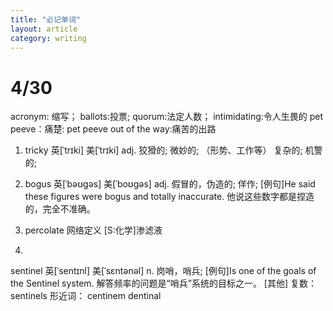 ```yaml
---
title: "必记单词"
layout: article
category: writing
---
```

# 4/30
acronym: 缩写；
ballots:投票;
quorum:法定人数；
intimidating:令人生畏的
pet peeve：痛楚: pet peeve out of the way:痛苦的出路

1. tricky	英[ˈtrɪki]
美[ˈtrɪki]
adj.	狡猾的; 微妙的; （形势、工作等） 复杂的; 机警的;

2. bogus	英[ˈbəʊgəs]
美[ˈboʊgəs]
adj.	假冒的，伪造的; 佯作;
[例句]He said these figures were bogus and totally inaccurate.
他说这些数字都是捏造的，完全不准确。

3. percolate
网络定义
[S:化学]渗滤液

4.
sentinel	英[ˈsentɪnl]
美[ˈsɛntənəl]
n.	岗哨，哨兵;
[例句]Is one of the goals of the Sentinel system.
解答频率的问题是“哨兵”系统的目标之一。
[其他]	复数：sentinels 形近词： centinem dentinal



